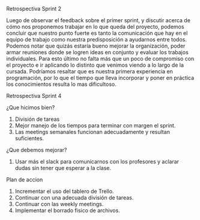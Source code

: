 Retrospectiva Sprint 2

Luego de observar el feedback sobre el primer sprint, y discutir acerca de cómo nos proponemos trabajar en lo que queda del proyecto, podemos concluir que nuestro punto fuerte es tanto la comunicación que hay en el equipo de trabajo como nuestra predisposición a ayudarnos entre todos. Podemos notar que quizás estaría bueno mejorar la organización, poder armar reuniones donde se logren ideas en conjunto y evaluar los trabajos individuales. Para esto último no falta más que un poco de compromiso con el proyecto e ir aplicando lo distinto que venimos viendo a lo largo de la cursada. 
Podríamos resaltar que es nuestra primera experiencia en programación, por lo que el tiempo que lleva incorporar y poner en práctica los conocimientos resulta lo mas dificultoso.

Retrospectiva Sprint 4

¿Que hicimos bien?
1. División de tareas
2. Mejor manejo de los tiempos para terminar con margen el sprint.
3. Las meetings semanales funcionan adecuadamente y resultan suficientes.

¿Que debemos mejorar?
1. Usar más el slack para comunicarnos con los profesores y aclarar dudas sin tener que esperar a la clase.

Plan de accion
1. Incrementar el uso del tablero de Trello.
2. Continuar con una adecuada división de tareas.
3. Continuar con las weekly meetings.
4. Implementar el borrado fisico de archivos.
